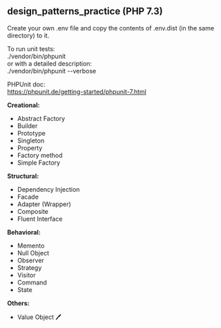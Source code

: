 ## design_patterns_practice (PHP 7.3)    

Create your own .env file and copy the contents of .env.dist (in the same directory) to it.

To run unit tests:  
./vendor/bin/phpunit   
or with a detailed description:    
./vendor/bin/phpunit --verbose

PHPUnit doc:   
https://phpunit.de/getting-started/phpunit-7.html   


**Creational:**   
- Abstract Factory
- Builder
- Prototype
- Singleton
- Property
- Factory method  
- Simple Factory  

**Structural:**   
- Dependency Injection
- Facade    
- Adapter (Wrapper)    
- Composite   
- Fluent Interface   

**Behavioral:**   
- Memento
- Null Object
- Observer
- Strategy   
- Visitor   
- Command  
- State    

**Others:**   
- Value Object   :pen: 






